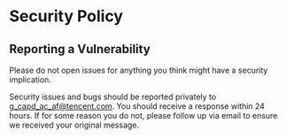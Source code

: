 # Security Policy

## Reporting a Vulnerability

Please do not open issues for anything you think might have a security implication.

Security issues and bugs should be reported privately to g_capd_ac_af@tencent.com.
You should receive a response within 24 hours. If for some reason you do not,
please follow up via email to ensure we received your original message.
